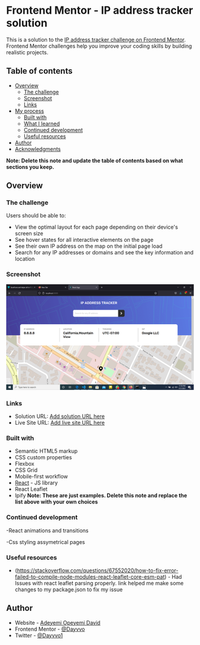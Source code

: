 # Frontend Mentor - IP address tracker solution

This is a solution to the [IP address tracker challenge on Frontend Mentor](https://www.frontendmentor.io/challenges/ip-address-tracker-I8-0yYAH0). Frontend Mentor challenges help you improve your coding skills by building realistic projects. 

## Table of contents

- [Overview](#overview)
  - [The challenge](#the-challenge)
  - [Screenshot](#screenshot)
  - [Links](#links)
- [My process](#my-process)
  - [Built with](#built-with)
  - [What I learned](#what-i-learned)
  - [Continued development](#continued-development)
  - [Useful resources](#useful-resources)
- [Author](#author)
- [Acknowledgments](#acknowledgments)

**Note: Delete this note and update the table of contents based on what sections you keep.**

## Overview

### The challenge

Users should be able to:

- View the optimal layout for each page depending on their device's screen size
- See hover states for all interactive elements on the page
- See their own IP address on the map on the initial page load
- Search for any IP addresses or domains and see the key information and location

### Screenshot

![Desktop Screenshot](./screenshot.png)


### Links

- Solution URL: [Add solution URL here](https://ipify-tracker.netlify.app/)
- Live Site URL: [Add live site URL here](https://ipify-tracker.netlify.app/)

### Built with

- Semantic HTML5 markup
- CSS custom properties
- Flexbox
- CSS Grid
- Mobile-first workflow
- [React](https://reactjs.org/) - JS library
- React Leaflet
- Ipify
**Note: These are just examples. Delete this note and replace the list above with your own choices**


### Continued development

-React animations and transitions

-Css styling assymetrical pages

### Useful resources

- (https://stackoverflow.com/questions/67552020/how-to-fix-error-failed-to-compile-node-modules-react-leaflet-core-esm-pat) - 
Had Issues with react leaflet parsing properly. link helped me make some changes to my package.json to fix my issue


## Author

- Website - [Adeyemi Opeyemi David](http://dayyvo.pythonanywhere.com)
- Frontend Mentor - [@Dayvvo](https://www.frontendmentor.io/profile/Dayvvo)
- Twitter - [@Dayvvo1](https://www.twitter.com/Dayvvo1)


